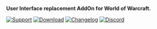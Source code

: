 **User Interface replacement AddOn for World of Warcraft.**

[![Support](https://img.shields.io/badge/Support-❤️-FF96D7?style=flat-square)](https://tukui.org/support)
[![Download](https://img.shields.io/badge/Download-📁-1784d1?style=flat-square)](https://tukui.org/elvui)
[![Changelog](https://img.shields.io/badge/Changelog-📃-1784d1?style=flat-square)](https://github.com/tukui-org/ElvUI/blob/main/CHANGELOG.md)
[![Discord](https://img.shields.io/discord/209244641537556480?style=flat-square&color=5865F2&label=Discord)](https://discord.tukui.org)
